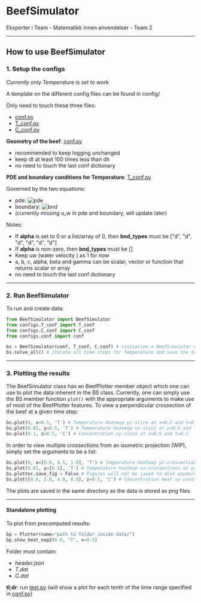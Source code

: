 # BeefSimulator

Eksperter i Team - Matematikk innen anvendelser - Team 2

---

## How to use BeefSimulator

### 1. Setup the configs

_Currently only Temperature is set to work_

A template on the different config files can be found in config/

Only need to touch these three files:

- [conf.py](configs/conf.py)
- [T_conf.py](configs/T_conf.py)
- [C_conf.py](configs/C_conf.py)

**Geometry of the beef**: [conf.py](configs/conf.py)

- recommended to keep logging unchanged
- keep dt at least 100 times less than dh
- no need to touch the last conf dictionary

**PDE and boundary conditions for Temperature**: [T_conf.py](configs/T_conf.py)

Governed by the two equations:

- pde: ![pde](https://render.githubusercontent.com/render/math?math=a%20%5Cfrac%7BdT%7D%7Bdt%7D%20%3D%20b%20%5Cnabla%5E2%20T%20%2B%20c%20%5Cnabla%20T)
- boundary: ![bnd](https://render.githubusercontent.com/render/math?math=%5Calpha%20%5Cnabla%20T%20%2B%20%5Cbeta%20T%20%3D%20%5Cgamma)
- (currently missing u_w in pde and boundary, will update later)

Notes:

- If **alpha** is set to 0 or a list/array of 0, then **bnd_types** must be ["d", "d", "d", "d", "d", "d"]
- If **alpha** is non-zero, then **bnd_types** must be []
- Keep uw (water velocity ) as 1 for now
- a, b, c, alpha, beta and gamma can be scalar, vector or function that returns scalar or array
- no need to touch the last conf dictionary

---

### 2. Run BeefSimulator

To run and create data:

```python
from BeefSimulator import BeefSimulator
from configs.T_conf import T_conf
from configs.C_conf import C_conf
from configs.conf import conf

bs = BeefSimulator(conf, T_conf, C_conf) # initialize a BeefSimulator with the given configs, will save the header data in data/"folder_name"/header.json
bs.solve_all() # iterate all time steps for Temperature and save the temperature data in data/"folder_name"/T.dat
```

---

### 3. Plotting the results

The BeefSimulator class has an BeefPlotter member object which one can use to plot the data inherent in the BS class. Currently, one can simply use the BS member function `plot()` with the appropriate arguments to make use of most of the BeefPlotter features.
To view a perpendicular crossection of the beef at a given time step:

```python
bs.plot(0, x=0.5, 'T') # Temperature heatmap yz-slice at x=0.5 and t=0
bs.plot(0.01, y=0.5, 'T') # Temperature heatmap xz-slice at y=0.5 and t=0.01
bs.plot(0.1, z=0.5, 'C') # Concentration xy-slice at z=0.5 and t=0.1
```

In order to view multiple crossections from an isometric projection (WIP), simply set the arguments to be a list:

```python
bs.plot(0, x=[0.0, 0.5, 1.0], 'T') # Temperature heatmap yz-crossections at x=0.0, 0.5, and 1.0 at time t=0.
bs.plot(0.01, y=[0.5], 'T') # Temperature heatmap xz-crossections at y=0.5 at time t=0.01
bs.plotter.save_fig = False # Figures will not be saved to disk anymore (the plotter saves by default \)
bs.plot([0.0, 2.0, 4.0, 8.0], z=0.5, 'C') # Concentration heat xy-crossections at z=0.5 at times t=0.0, 2.0, 4.0, and 8.0.
```

The plots are saved in the same directory as the data is stored as png files.

---

#### Standalone plotting

To plot from precomputed results:

```python
bp = Plotter(name="path to folder inside data/")
bp.show_heat_map2(0.0, "T", x=0.5)
```

Folder must contain:

- _header.json_
- _T.dat_
- _C.dat_

**tl;dr**: run [test.py](test.py) (will show a plot for each tenth of the time range specified in [conf.py](configs/conf.py))

